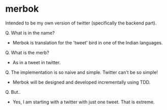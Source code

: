 merbok
======

Intended to be my own version of twitter (specifically the backend part).

Q. What is in the name?
- Merbok is translation for the 'tweet' bird in one of the Indian languages.

Q. What is the merb?
- As in a tweet in twitter.

Q. The implementation is so naive and simple. Twitter can't be so simple!
- Merbok will be designed and developed incrementally using TDD.

Q. But..
- Yes, I am starting with a twitter with just one tweet. That is extreme.